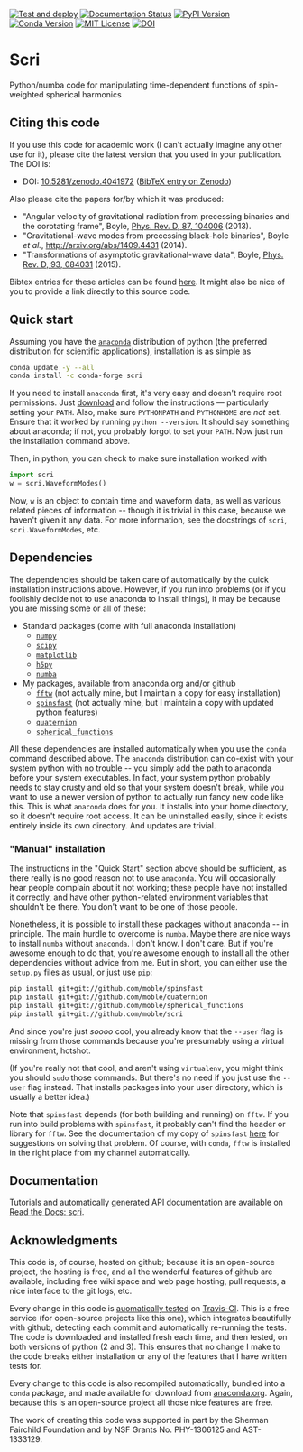 [![Test and deploy](https://github.com/moble/scri/actions/workflows/build.yml/badge.svg)](https://github.com/moble/scri/actions/workflows/build.yml)
[![Documentation Status](https://readthedocs.org/projects/scri/badge/?version=latest)](https://scri.readthedocs.io/en/latest/?badge=latest)
[![PyPI Version](https://img.shields.io/pypi/v/scri?color=)](https://pypi.org/project/scri/)
[![Conda Version](https://img.shields.io/conda/vn/conda-forge/scri.svg?color=)](https://anaconda.org/conda-forge/scri)
[![MIT License](https://img.shields.io/github/license/moble/scri.svg)](https://github.com/moble/scri/blob/main/LICENSE)
[![DOI](https://zenodo.org/badge/doi/10.5281/zenodo.4041971.svg)](https://doi.org/10.5281/zenodo.4041971)

Scri
====

Python/numba code for manipulating time-dependent functions of spin-weighted
spherical harmonics

## Citing this code

If you use this code for academic work (I can't actually imagine any other use
for it), please cite the latest version that you used in your publication. The DOI is:

* DOI: [10.5281/zenodo.4041972](https://doi.org/10.5281/zenodo.4041972) ([BibTeX entry on Zenodo](https://zenodo.org/record/4041972/export/hx#.YFNpLe1KiV4))

Also please cite the papers for/by which it was produced:

* "Angular velocity of gravitational radiation from precessing binaries and the
  corotating frame", Boyle,
  [Phys. Rev. D, 87, 104006](http://link.aps.org/doi/10.1103/PhysRevD.87.104006)
  (2013).
* "Gravitational-wave modes from precessing black-hole binaries", Boyle *et
  al.*, http://arxiv.org/abs/1409.4431 (2014).
* "Transformations of asymptotic gravitational-wave data", Boyle,
  [Phys. Rev. D, 93, 084031](http://link.aps.org/doi/10.1103/PhysRevD.93.084031)
  (2015).

Bibtex entries for these articles can be found
[here](https://raw.githubusercontent.com/moble/scri/master/scri.bib).  It might
also be nice of you to provide a link directly to this source code.


## Quick start

Assuming you have the [`anaconda`](http://continuum.io/downloads) distribution
of python (the preferred distribution for scientific applications),
installation is as simple as

```sh
conda update -y --all
conda install -c conda-forge scri
```

If you need to install `anaconda` first, it's very easy and doesn't require root permissions.  Just [download](http://continuum.io/downloads) and follow the instructions — particularly setting your `PATH`.  Also, make sure `PYTHONPATH` and `PYTHONHOME` are *not* set.  Ensure that it worked by running `python --version`.  It should say something about anaconda; if not, you probably forgot to set your `PATH`.  Now just run the installation command above.

Then, in python, you can check to make sure installation worked with

```python
import scri
w = scri.WaveformModes()
```

Now, `w` is an object to contain time and waveform data, as well as various
related pieces of information -- though it is trivial in this case, because we
haven't given it any data.  For more information, see the docstrings of `scri`,
`scri.WaveformModes`, etc.


## Dependencies

The dependencies should be taken care of automatically by the quick
installation instructions above.  However, if you run into problems (or if you
foolishly decide not to use anaconda to install things), it may be because you
are missing some or all of these:

  * Standard packages (come with full anaconda installation)
    * [`numpy`](http://www.numpy.org/)
    * [`scipy`](http://scipy.org/)
    * [`matplotlib`](http://matplotlib.org/)
    * [`h5py`](http://www.h5py.org/)
    * [`numba`](http://numba.pydata.org/)
  * My packages, available from anaconda.org and/or github
    * [`fftw`](https://github.com/moble/fftw) (not actually mine,
      but I maintain a copy for easy installation)
    * [`spinsfast`](https://github.com/moble/spinsfast) (not actually mine,
      but I maintain a copy with updated python features)
    * [`quaternion`](https://github.com/moble/quaternion)
    * [`spherical_functions`](https://github.com/moble/spherical_functions)

All these dependencies are installed automatically when you use the `conda`
command described above.  The `anaconda` distribution can co-exist with your
system python with no trouble -- you simply add the path to anaconda before
your system executables.  In fact, your system python probably needs to stay
crusty and old so that your system doesn't break, while you want to use a newer
version of python to actually run fancy new code like this.  This is what
`anaconda` does for you.  It installs into your home directory, so it doesn't
require root access.  It can be uninstalled easily, since it exists entirely
inside its own directory.  And updates are trivial.

### "Manual" installation

The instructions in the "Quick Start" section above should be sufficient, as
there really is no good reason not to use `anaconda`.  You will occasionally
hear people complain about it not working; these people have not installed it
correctly, and have other python-related environment variables that shouldn't
be there.  You don't want to be one of those people.

Nonetheless, it is possible to install these packages without anaconda -- in
principle.  The main hurdle to overcome is `numba`.  Maybe there are nice ways
to install `numba` without `anaconda`.  I don't know.  I don't care.  But if
you're awesome enough to do that, you're awesome enough to install all the
other dependencies without advice from me.  But in short, you can either use
the `setup.py` files as usual, or just use `pip`:

```sh
pip install git+git://github.com/moble/spinsfast
pip install git+git://github.com/moble/quaternion
pip install git+git://github.com/moble/spherical_functions
pip install git+git://github.com/moble/scri
```

And since you're just *soooo* cool, you already know that the `--user` flag is
missing from those commands because you're presumably using a virtual
environment, hotshot.

(If you're really not that cool, and aren't using `virtualenv`, you might think
you should `sudo` those commands.  But there's no need if you just use the
`--user` flag instead.  That installs packages into your user directory, which
is usually a better idea.)

Note that `spinsfast` depends (for both building and running) on `fftw`.  If
you run into build problems with `spinsfast`, it probably can't find the
header or library for `fftw`.  See the documentation of my copy of `spinsfast`
[here](https://github.com/moble/spinsfast#manual-installation) for suggestions
on solving that problem.  Of course, with `conda`, `fftw` is installed in the
right place from my channel automatically.


## Documentation

Tutorials and automatically generated API documentation are available on [Read the Docs: scri](https://scri.readthedocs.io/).

## Acknowledgments

This code is, of course, hosted on github; because it is an open-source
project, the hosting is free, and all the wonderful features of github are
available, including free wiki space and web page hosting, pull requests, a
nice interface to the git logs, etc.

Every change in this code is
[auomatically tested](https://travis-ci.org/moble/scri) on
[Travis-CI](https://travis-ci.org/).  This is a free service (for open-source
projects like this one), which integrates beautifully with github, detecting
each commit and automatically re-running the tests.  The code is downloaded and
installed fresh each time, and then tested, on both versions of python (2 and
3).  This ensures that no change I make to the code breaks either installation
or any of the features that I have written tests for.

Every change to this code is also recompiled automatically, bundled into a
`conda` package, and made available for download from
[anaconda.org](https://anaconda.org/moble/scri).  Again, because this is an
open-source project all those nice features are free.

The work of creating this code was supported in part by the Sherman Fairchild
Foundation and by NSF Grants No. PHY-1306125 and AST-1333129.
